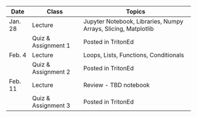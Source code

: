| **Date** | **Class**                      |   **Topics**                     |
|----------|--------------------------------|----------------------------------|
| Jan. 28  | Lecture                        | Jupyter Notebook, Libraries, Numpy Arrays, Slicing, Matplotlib              |                        
|          | Quiz & Assignment 1             | Posted in TritonEd                 |
| Feb. 4   | Lecture                        | Loops, Lists, Functions, Conditionals |
|          | Quiz & Assignment 2             | Posted in TritonEd                 |
| Feb. 11  | Lecture                        |    Review - TBD notebook                           |
|          | Quiz & Assignment 3             | Posted in TritonEd                 |
